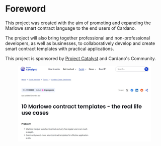# Foreword

This project was created with the aim of promoting and expanding the Marlowe smart contract language to the end users of Cardano.&#x20;

The project will also bring together professional and non-professional developers, as well as businesses, to collaboratively develop and create smart contract templates with practical applications.&#x20;

This project is sponsored by [Project Catalyst](https://https/projectcatalyst.io/) and Cardano's Community.

<figure><img src=".gitbook/assets/image (40).png" alt=""><figcaption></figcaption></figure>
